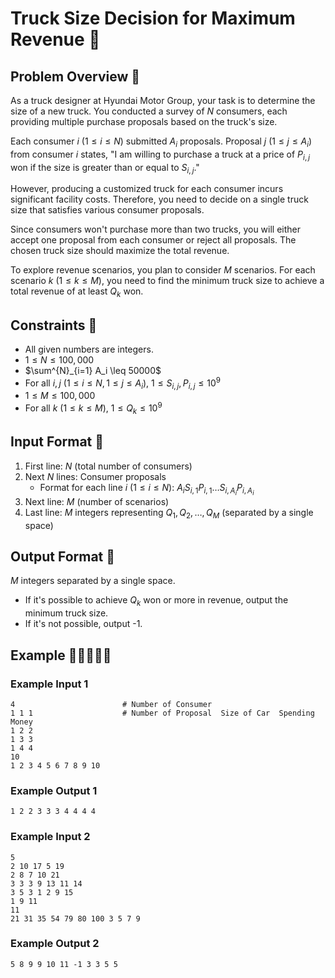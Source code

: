 # Truck Size Decision for Maximum Revenue 🚚

## Problem Overview 🚐

As a truck designer at Hyundai Motor Group, your task is to determine the size of a new truck. You conducted a survey of $N$ consumers, each providing multiple purchase proposals based on the truck's size.

Each consumer $i$ ($1 \leq i \leq N$) submitted $A_i$ proposals. Proposal $j$ ($1 \leq j \leq A_i$) from consumer $i$ states, "I am willing to purchase a truck at a price of $P_{i,j}$ won if the size is greater than or equal to $S_{i,j}$."

However, producing a customized truck for each consumer incurs significant facility costs. Therefore, you need to decide on a single truck size that satisfies various consumer proposals.

Since consumers won't purchase more than two trucks, you will either accept one proposal from each consumer or reject all proposals. The chosen truck size should maximize the total revenue.

To explore revenue scenarios, you plan to consider $M$ scenarios. For each scenario $k$ ($1 \leq k \leq M$), you need to find the minimum truck size to achieve a total revenue of at least $Q_k$ won.

## Constraints 🚒

- All given numbers are integers.
- $1 \leq N \leq 100,000$
- $\sum^{N}_{i=1} A_i \leq 50000\$
- For all $i, j$ ($1 \leq i \leq N, 1 \leq j \leq A_i$), $1 \leq S_{i,j}, P_{i,j} \leq 10^9$
- $1 \leq M \leq 100,000$
- For all $k$ ($1 \leq k \leq M$), $1 \leq Q_k \leq 10^9$

## Input Format 🚜

1. First line: $N$ (total number of consumers)
2. Next $N$ lines: Consumer proposals
    - Format for each line $i$ ($1 \leq i \leq N$): $A_i S_{i,1} P_{i,1} \ldots S_{i,A_i} P_{i,A_i}$
3. Next line: $M$ (number of scenarios)
4. Last line: $M$ integers representing $Q_1, Q_2, \ldots, Q_M$ (separated by a single space)

## Output Format 🚛

$M$ integers separated by a single space.

- If it's possible to achieve $Q_k$ won or more in revenue, output the minimum truck size.
- If it's not possible, output -1.


## Example 🚚🚛🚜🚒🚐

### Example Input 1
```
4                        # Number of Consumer
1 1 1                    # Number of Proposal  Size of Car  Spending Money
1 2 2
1 3 3
1 4 4
10
1 2 3 4 5 6 7 8 9 10
```

### Example Output 1
```
1 2 2 3 3 3 4 4 4 4
```

### Example Input 2
```
5
2 10 17 5 19
2 8 7 10 21
3 3 3 9 13 11 14
3 5 3 1 2 9 15
1 9 11
11
21 31 35 54 79 80 100 3 5 7 9
```

### Example Output 2
```
5 8 9 9 10 11 -1 3 3 5 5
```
